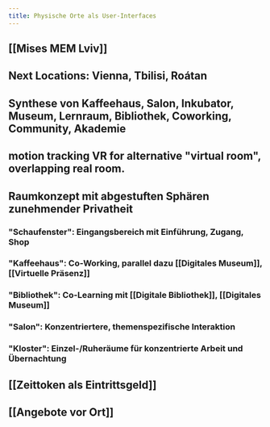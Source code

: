 ```yaml
---
title: Physische Orte als User-Interfaces
---
```


## [[Mises MEM Lviv]]

## Next Locations: Vienna, Tbilisi, Roátan

## Synthese von Kaffeehaus, Salon, Inkubator, Museum, Lernraum, Bibliothek, Coworking, Community, Akademie

## motion tracking VR for alternative "virtual room", overlapping real room.

## Raumkonzept mit abgestuften Sphären zunehmender Privatheit
### "Schaufenster": Eingangsbereich mit Einführung, Zugang, Shop

### "Kaffeehaus": Co-Working, parallel dazu [[Digitales Museum]], [[Virtuelle Präsenz]]

### "Bibliothek": Co-Learning mit [[Digitale Bibliothek]], [[Digitales Museum]]

### "Salon": Konzentriertere, themenspezifische Interaktion

### "Kloster": Einzel-/Ruheräume für konzentrierte Arbeit und Übernachtung

## [[Zeittoken als Eintrittsgeld]]

## [[Angebote vor Ort]]

